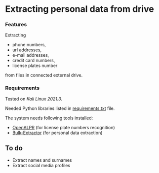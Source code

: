 # Extracting personal data from drive

### Features
Extracting 
- phone numbers, 
- url addresses, 
- e-mail addresses, 
- credit card numbers,
- license plates number 

from files in connected external drive.

### Requirements
Tested on *Kali Linux 2021.3*.

Needed Python libraries listed in [requirements.txt](https://gitlab.com/pawelptak/personal-data-extractor/-/blob/master/requirements.txt) file.

The system needs following tools installed:
- [OpenALPR](https://github.com/openalpr/openalpr/wiki/Compilation-instructions-(Ubuntu-Linux)#the-easy-way) (for license plate numbers recognition)
- [Bulk-Extractor](https://www.kali.org/tools/bulk-extractor/) (for personal data extraction)

## To do
- Extract names and surnames
- Extract social media profiles
